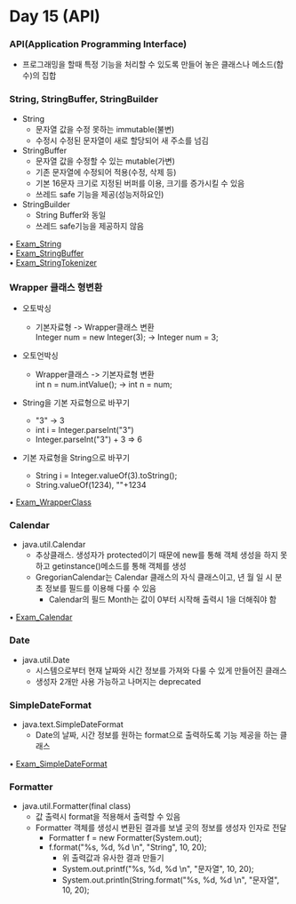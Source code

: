 # Day 15 (API)  

### API(Application Programming Interface)  
  - 프로그래밍을 할때 특정 기능을 처리할 수 있도록 만들어 놓은 클래스나 메소드(함수)의 집합  
  
### String, StringBuffer, StringBuilder  
  - String  
    - 문자열 값을 수정 못하는 immutable(불변)  
    - 수정시 수정된 문자열이 새로 할당되어 새 주소를 넘김  
  - StringBuffer  
    - 문자열 값을 수정할 수 있는 mutable(가변)  
    - 기존 문자열에 수정되어 적용(수정, 삭제 등)  
    - 기본 16문자 크기로 지정된 버퍼를 이용, 크기를 증가시킬 수 있음  
    - 쓰레드 safe 기능을 제공(성능저하요인)  
  - StringBuilder  
    - String Buffer와 동일  
    - 쓰레드 safe기능을 제공하지 않음  
    
• [Exam_String](https://github.com/icici0093/KH_Study/blob/main/code/Day_15_API/src/com/kh/javaapi/Exam_String.java)  
• [Exam_StringBuffer](https://github.com/icici0093/KH_Study/blob/main/code/Day_15_API/src/com/kh/javaapi/Exam_StringBuffer.java)  
• [Exam_StringTokenizer](https://github.com/icici0093/KH_Study/blob/main/code/Day_15_API/src/com/kh/javaapi/Exam_StringTokenizer.java)  

### Wrapper 클래스 형변환  
  - 오토박싱  
    - 기본자료형 -> Wrapper클래스 변환  
    Integer num = new Integer(3); -> Integer num = 3;
  - 오토언박싱  
    - Wrapper클래스 -> 기본자료형 변환  
    int n = num.intValue(); -> int n = num;  
    
  - String을 기본 자료형으로 바꾸기  
    - "3" -> 3
    - int i = Integer.parseInt("3")
    - Integer.parseInt("3") + 3 => 6

  - 기본 자료형을 String으로 바꾸기  
    - String i = Integer.valueOf(3).toString();
    - String.valueOf(1234), ""+1234 
    
• [Exam_WrapperClass](https://github.com/icici0093/KH_Study/blob/main/code/Day_15_API/src/com/kh/javaapi/Exam_WrapperClass.java)  
    
### Calendar  
  - java.util.Calendar  
    - 추상클래스. 생성자가 protected이기 때문에 new를 통해 객체 생성을 하지 못하고 getinstance()메소드를 통해 객체를 생성  
    - GregorianCalendar는 Calendar 클래스의 자식 클래스이고, 년 월 일 시 분 초 정보를 필드를 이용해 다룰 수 있음  
      - Calendar의 필드 Month는 값이 0부터 시작해 출력시 1을 더해줘야 함  
      
• [Exam_Calendar](https://github.com/icici0093/KH_Study/blob/main/code/Day_15_API/src/com/kh/javaapi/Exam_Calendar.java)  

### Date  
  - java.util.Date  
    - 시스템으로부터 현재 날짜와 시간 정보를 가져와 다룰 수 있게 만들어진 클래스  
    - 생성자 2개만 사용 가능하고 나머지는 deprecated  
    
### SimpleDateFormat  
  - java.text.SimpleDateFormat  
    - Date의 날짜, 시간 정보를 원하는 format으로 출력하도록 기능 제공을 하는 클래스  
    
• [Exam_SimpleDateFormat](https://github.com/icici0093/KH_Study/blob/main/code/Day_15_API/src/com/kh/javaapi/Exam_SimpleDateFormat.java)  
    
### Formatter  
  - java.util.Formatter(final class)  
    - 값 출력시 format을 적용해서 출력할 수 있음  
    - Formatter 객체를 생성시 변환된 결과를 보낼 곳의 정보를 생성자 인자로 전달  
      - Formatter f = new Formatter(System.out);
      - f.format("%s, %d, %d \n", "String", 10, 20);
        - 위 출력값과 유사한 결과 만들기 
        - System.out.printf("%s, %d, %d \n", "문자열", 10, 20);
        - System.out.println(String.format("%s, %d, %d \n", "문자열", 10, 20);
